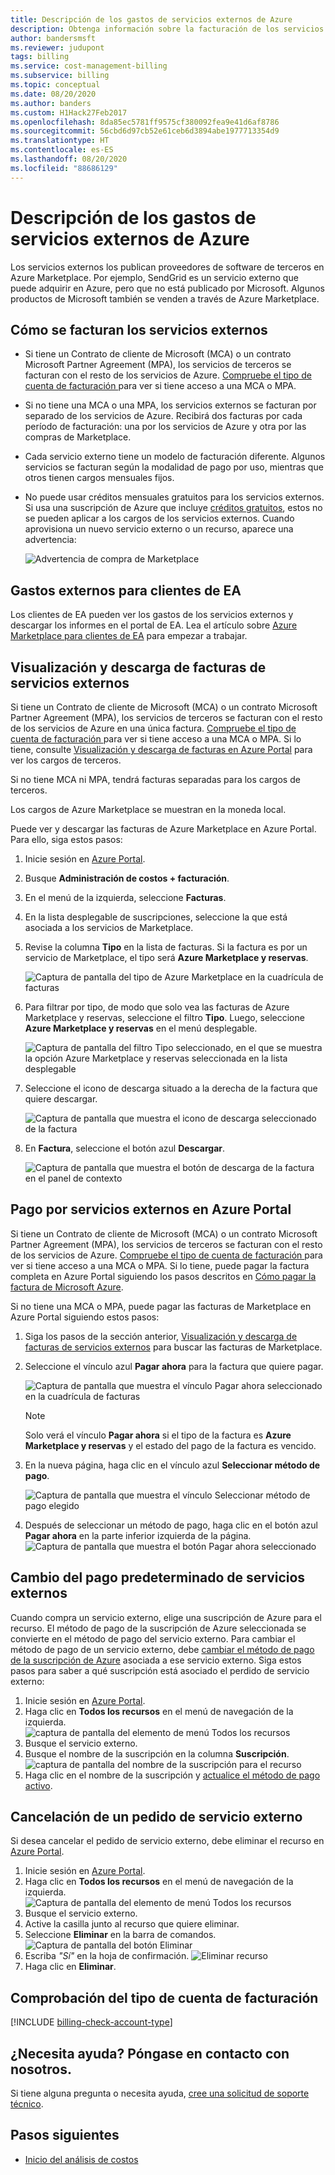```yaml
---
title: Descripción de los gastos de servicios externos de Azure
description: Obtenga información sobre la facturación de los servicios externos, anteriormente conocidos como Marketplace, en Azure.
author: bandersmsft
ms.reviewer: judupont
tags: billing
ms.service: cost-management-billing
ms.subservice: billing
ms.topic: conceptual
ms.date: 08/20/2020
ms.author: banders
ms.custom: H1Hack27Feb2017
ms.openlocfilehash: 8da85ec5781ff9575cf380092fea9e41d6af8786
ms.sourcegitcommit: 56cbd6d97cb52e61ceb6d3894abe1977713354d9
ms.translationtype: HT
ms.contentlocale: es-ES
ms.lasthandoff: 08/20/2020
ms.locfileid: "88686129"
---
```

# <a name="understand-your-azure-external-services-charges"></a>Descripción de los gastos de servicios externos de Azure
Los servicios externos los publican proveedores de software de terceros en Azure Marketplace. Por ejemplo, SendGrid es un servicio externo que puede adquirir en Azure, pero que no está publicado por Microsoft. Algunos productos de Microsoft también se venden a través de Azure Marketplace.

## <a name="how-external-services-are-billed"></a>Cómo se facturan los servicios externos

- Si tiene un Contrato de cliente de Microsoft (MCA) o un contrato Microsoft Partner Agreement (MPA), los servicios de terceros se facturan con el resto de los servicios de Azure. [Compruebe el tipo de cuenta de facturación ](#check-billing-account-type) para ver si tiene acceso a una MCA o MPA.
- Si no tiene una MCA o una MPA, los servicios externos se facturan por separado de los servicios de Azure. Recibirá dos facturas por cada período de facturación: una por los servicios de Azure y otra por las compras de Marketplace.
- Cada servicio externo tiene un modelo de facturación diferente. Algunos servicios se facturan según la modalidad de pago por uso, mientras que otros tienen cargos mensuales fijos.
- No puede usar créditos mensuales gratuitos para los servicios externos. Si usa una suscripción de Azure que incluye [créditos gratuitos](https://azure.microsoft.com/pricing/spending-limits/), estos no se pueden aplicar a los cargos de los servicios externos. Cuando aprovisiona un nuevo servicio externo o un recurso, aparece una advertencia:

    ![Advertencia de compra de Marketplace](./media/understand-azure-marketplace-charges/credit-warning.png)

<!-- ## View external service spending and history in the Azure portal
You can view a list of the external services that are on each subscription within the [Azure portal](https://portal.azure.com/):

1. Sign in to the [Azure portal](https://portal.azure.com/) as the account administrator.
2. In the Hub menu, select **Subscriptions**.

    ![Select Subscriptions in the Hub menu](./media/understand-azure-marketplace-charges/sub-button.png)
3. In the **Subscriptions** blade, select the subscription that you want to view, and then select **External services**.

    ![Select a subscription in the billing blade](./media/understand-azure-marketplace-charges/select-sub-external-services.png)
4. You should see each of your external service orders, the publisher name, service tier you bought, name you gave the resource, and the current order status. To see past bills, select an external service.

    ![Select an external service](./media/understand-azure-marketplace-charges/external-service-blade2.png)
5. From here, you can view past bill amounts including the tax breakdown.

    ![View external services billing history](./media/understand-azure-marketplace-charges/billing-overview-blade.png) -->

## <a name="external-spending-for-ea-customers"></a>Gastos externos para clientes de EA

Los clientes de EA pueden ver los gastos de los servicios externos y descargar los informes en el portal de EA. Lea el artículo sobre [Azure Marketplace para clientes de EA](https://ea.azure.com/helpdocs/azureMarketplace) para empezar a trabajar.

## <a name="view-and-download-invoices-for-external-services"></a>Visualización y descarga de facturas de servicios externos

Si tiene un Contrato de cliente de Microsoft (MCA) o un contrato Microsoft Partner Agreement (MPA), los servicios de terceros se facturan con el resto de los servicios de Azure en una única factura. [Compruebe el tipo de cuenta de facturación ](#check-billing-account-type) para ver si tiene acceso a una MCA o MPA. Si lo tiene, consulte [Visualización y descarga de facturas en Azure Portal](download-azure-invoice.md) para ver los cargos de terceros.

Si no tiene MCA ni MPA, tendrá facturas separadas para los cargos de terceros. 

Los cargos de Azure Marketplace se muestran en la moneda local.

Puede ver y descargar las facturas de Azure Marketplace en Azure Portal. Para ello, siga estos pasos:

1. Inicie sesión en [Azure Portal](https://portal.azure.com).
1. Busque **Administración de costos + facturación**.
1. En el menú de la izquierda, seleccione **Facturas**.
1. En la lista desplegable de suscripciones, seleccione la que está asociada a los servicios de Marketplace.
1. Revise la columna **Tipo** en la lista de facturas. Si la factura es por un servicio de Marketplace, el tipo será **Azure Marketplace y reservas**. 

    ![Captura de pantalla del tipo de Azure Marketplace en la cuadrícula de facturas](./media/understand-azure-marketplace-charges/marketplace-type-twd.png)

1. Para filtrar por tipo, de modo que solo vea las facturas de Azure Marketplace y reservas, seleccione el filtro **Tipo**. Luego, seleccione **Azure Marketplace y reservas** en el menú desplegable.

    ![Captura de pantalla del filtro Tipo seleccionado, en el que se muestra la opción Azure Marketplace y reservas seleccionada en la lista desplegable](./media/understand-azure-marketplace-charges/type-filter.png)

1. Seleccione el icono de descarga situado a la derecha de la factura que quiere descargar.

    ![Captura de pantalla que muestra el icono de descarga seleccionado de la factura](./media/understand-azure-marketplace-charges/download-icon-marketplace.png)

1. En **Factura**, seleccione el botón azul **Descargar**.

    ![Captura de pantalla que muestra el botón de descarga de la factura en el panel de contexto](./media/understand-azure-marketplace-charges/invoice-download-marketplace.png)

## <a name="pay-for-external-services-in-the-azure-portal"></a>Pago por servicios externos en Azure Portal

Si tiene un Contrato de cliente de Microsoft (MCA) o un contrato Microsoft Partner Agreement (MPA), los servicios de terceros se facturan con el resto de los servicios de Azure. [Compruebe el tipo de cuenta de facturación ](#check-billing-account-type) para ver si tiene acceso a una MCA o MPA. Si lo tiene, puede pagar la factura completa en Azure Portal siguiendo los pasos descritos en [Cómo pagar la factura de Microsoft Azure](pay-bill.md).

Si no tiene una MCA o MPA, puede pagar las facturas de Marketplace en Azure Portal siguiendo estos pasos:

1. Siga los pasos de la sección anterior, [Visualización y descarga de facturas de servicios externos](#view-and-download-invoices-for-external-services) para buscar las facturas de Marketplace.
1. Seleccione el vínculo azul **Pagar ahora** para la factura que quiere pagar.

    ![Captura de pantalla que muestra el vínculo Pagar ahora seleccionado en la cuadrícula de facturas](./media/understand-azure-marketplace-charges/pay-now-twd.png)

    >[!NOTE]
    > Solo verá el vínculo **Pagar ahora** si el tipo de la factura es **Azure Marketplace y reservas** y el estado del pago de la factura es vencido.

1. En la nueva página, haga clic en el vínculo azul **Seleccionar método de pago**.

    ![Captura de pantalla que muestra el vínculo Seleccionar método de pago elegido](./media/understand-azure-marketplace-charges/select-payment-method-pay-now-twd.png)

1. Después de seleccionar un método de pago, haga clic en el botón azul **Pagar ahora** en la parte inferior izquierda de la página.
    ![Captura de pantalla que muestra el botón Pagar ahora seleccionado](./media/understand-azure-marketplace-charges/pay-now-button-twd.png)

## <a name="change-default-payment-for-external-services"></a>Cambio del pago predeterminado de servicios externos

Cuando compra un servicio externo, elige una suscripción de Azure para el recurso. El método de pago de la suscripción de Azure seleccionada se convierte en el método de pago del servicio externo. Para cambiar el método de pago de un servicio externo, debe [cambiar el método de pago de la suscripción de Azure](../manage/change-credit-card.md) asociada a ese servicio externo. Siga estos pasos para saber a qué suscripción está asociado el perdido de servicio externo:

1. Inicie sesión en [Azure Portal](https://portal.azure.com).
1. Haga clic en **Todos los recursos** en el menú de navegación de la izquierda.
     ![captura de pantalla del elemento de menú Todos los recursos](./media/understand-azure-marketplace-charges/all-resources.png)
1. Busque el servicio externo.
1. Busque el nombre de la suscripción en la columna **Suscripción**.
    ![captura de pantalla del nombre de la suscripción para el recurso](./media/understand-azure-marketplace-charges/sub-selected.png)
1. Haga clic en el nombre de la suscripción y [actualice el método de pago activo](../manage/change-credit-card.md).

## <a name="cancel-an-external-service-order"></a>Cancelación de un pedido de servicio externo

Si desea cancelar el pedido de servicio externo, debe eliminar el recurso en [Azure Portal](https://portal.azure.com).

1. Inicie sesión en [Azure Portal](https://portal.azure.com).
1. Haga clic en **Todos los recursos** en el menú de navegación de la izquierda.
    ![Captura de pantalla del elemento de menú Todos los recursos](./media/understand-azure-marketplace-charges/all-resources.png)
1. Busque el servicio externo.
1. Active la casilla junto al recurso que quiere eliminar.
1. Seleccione **Eliminar** en la barra de comandos.
    ![Captura de pantalla del botón Eliminar](./media/understand-azure-marketplace-charges/delete-button.png)
1. Escriba *"Sí"* en la hoja de confirmación.
    ![Eliminar recurso](./media/understand-azure-marketplace-charges/delete-resource.PNG)
1. Haga clic en **Eliminar**.

## <a name="check-billing-account-type"></a>Comprobación del tipo de cuenta de facturación
[!INCLUDE [billing-check-account-type](../../../includes/billing-check-mca.md)]

## <a name="need-help-contact-us"></a>¿Necesita ayuda? Póngase en contacto con nosotros.

Si tiene alguna pregunta o necesita ayuda, [cree una solicitud de soporte técnico](https://go.microsoft.com/fwlink/?linkid=2083458).

## <a name="next-steps"></a>Pasos siguientes
- [Inicio del análisis de costos](../costs/quick-acm-cost-analysis.md)
